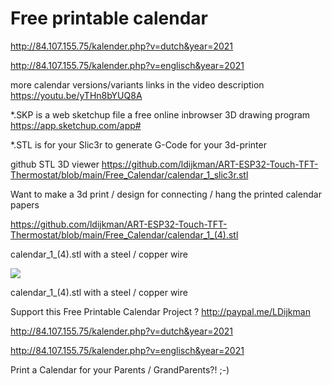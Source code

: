 # Free printable calendar

http://84.107.155.75/kalender.php?v=dutch&year=2021

http://84.107.155.75/kalender.php?v=englisch&year=2021

more calendar versions/variants links in the video description https://youtu.be/yTHn8bYUQ8A

*.SKP is a web sketchup file a free online inbrowser 3D drawing program https://app.sketchup.com/app#

*.STL is for your Slic3r to generate G-Code for your 3d-printer

github STL 3D viewer 
https://github.com/ldijkman/ART-ESP32-Touch-TFT-Thermostat/blob/main/Free_Calendar/calendar_1_slic3r.stl



Want to make a 3d print / design for connecting / hang the printed calendar papers

 
 
 https://github.com/ldijkman/ART-ESP32-Touch-TFT-Thermostat/blob/main/Free_Calendar/calendar_1_(4).stl
 
 calendar_1_(4).stl with a steel / copper wire
 
 <img src="https://github.com/ldijkman/ART-ESP32-Touch-TFT-Thermostat/blob/main/Free_Calendar/Free_Printable_Calendar.jpg">

 calendar_1_(4).stl with a steel / copper wire


Support this Free Printable Calendar Project ? http://paypal.me/LDijkman

http://84.107.155.75/kalender.php?v=dutch&year=2021

http://84.107.155.75/kalender.php?v=englisch&year=2021

Print a Calendar for your Parents / GrandParents?! ;-)
 
